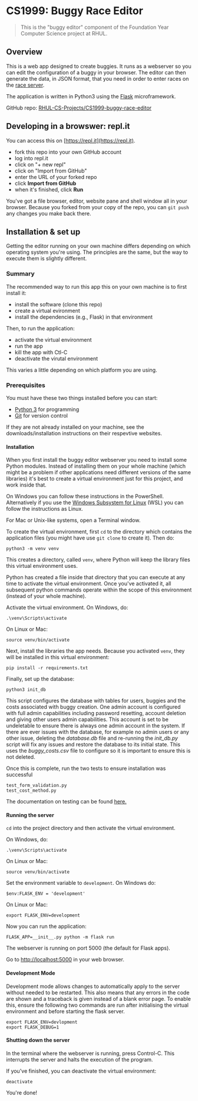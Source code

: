 CS1999: Buggy Race Editor
=========================

> This is the "buggy editor" component of the Foundation Year Computer Science
> project at RHUL.


Overview
--------
This is a web app designed to create buggies. It runs as a webserver so you
can edit the configuration of a buggy in your browser. The editor can then
generate the data, in JSON format, that you need in order to enter races on
the [race server](http://rhul.buggyrace.net).

The application is written in Python3 using the
[Flask](https://palletsprojects.com/p/flask/) microframework.

GitHub repo: [RHUL-CS-Projects/CS1999-buggy-race-editor](https://github.com/RHUL-CS-Projects/CS1999-buggy-race-editor])


Developing in a browswer: repl.it
---------------------------------
You can access this on [https://repl.it](https://repl.it).

* fork this repo into your own GitHub account
* log into repl.it
* click on "+ new repl"
* click on "Import from GitHub"
* enter the URL of your forked repo
* click **Import from GitHub**
* when it's finished, click **Run**

You've got a file browser, editor, website pane and shell window all in your
browser. Because you forked from your copy of the repo, you can `git push`
any changes you make back there.


Installation & set up
---------------------

Getting the editor running on your own machine differs depending on which
operating system you're using. The principles are the same, but the way to
execute them is slightly different.


### Summary

The recommended way to run this app this on your own machine is to first 
install it:

* install the software (clone this repo)
* create a virtual evironment
* install the dependencies (e.g., Flask) in that environment

Then, to run the application:

* activate the virtual environment
* run the app
* kill the app with Ctl-C
* deactivate the virutal environment

This varies a little depending on which platform you are using.

### Prerequisites

You must have these two things installed before you can start:

* [Python 3](https://www.python.org) for programming
* [Git](https://git-scm.com) for version control

If they are not already installed on your machine, see the
downloads/installation instructions on their respevtive websites.


#### Installation

When you first install the buggy editor webserver you need to install some
Python modules. Instead of installing them on your whole machine (which might
be a problem if other applications need different versions of the same
libraries) it's best to create a virtual environment just for this project, and
work inside that.

On Windows you can follow these instructions in the PowerShell. Alternatively
if you use the [Windows Subsystem for Linux](https://docs.microsoft.com/en-us/windows/wsl/install-win10)
(WSL) you can follow the instructions as Linux.

For Mac or Unix-like systems, open a Terminal window.

To create the virtual environment, first `cd` to the directory which contains
the application files (you might have use `git clone` to create it). Then do:

    python3 -m venv venv

This creates a directory, called `venv`, where Python will keep the library
files this virtual environment uses.

Python has created a file inside that directory that you can execute at any
time to activate the virtual environment. Once you've activated it, all
subsequent python commands operate within the scope of this environment
(instead of your whole machine).

Activate the virtual environment. On Windows, do:

    .\venv\Scripts\activate
    
On Linux or Mac:

    source venv/bin/activate

Next, install the libraries the app needs. Because you activated `venv`, they
will be installed in this virtual environment:

    pip install -r requirements.txt

Finally, set up the database:

    python3 init_db

This script configures the database with tables for users, buggies and the
costs associated with buggy creation. One admin account is configured with
full admin capabilities including password resetting, account deletion and
giving other users admin capabilities. This account is set to be undeletable
to ensure there is always one admin account in the system. If there are ever
issues with the database, for example no admin users or any other issue,
deleting the *database.db* file and re-running the *init_db.py* script will
fix any issues and restore the database to its initial state. This uses the 
*buggy_costs.csv* file to configure so it is important to ensure this is not
deleted.

Once this is complete, run the two tests to ensure installation was successful

    test_form_validation.py
    test_cost_method.py
    
The documentation on testing can be found [here.](https://github.com/Davidk20/CS1999-buggy-race-editor/blob/master/TESTING.md)  

#### Running the server

`cd` into the project directory and then activate the virtual environment.

On Windows, do:

    .\venv\Scripts\activate
    
On Linux or Mac:

    source venv/bin/activate

Set the environment variable to `development`. On Windows do:

    $env:FLASK_ENV = 'development'

On Linux or Mac:

    export FLASK_ENV=development

Now you can run the application:

    FLASK_APP=__init__.py python -m flask run

The webserver is running on port 5000 (the default for Flask apps).

Go to [http://localhost:5000](http://localhost:5000) in your web browser.

#### Development Mode

Development mode allows changes to automatically apply to the server without
needed to be restarted. This also means that any errors in the code are shown
and a traceback is given instead of a blank error page. To enable this, ensure
the following two commands are run after initialising the virtual environment
and before starting the flask server.
    
    export FLASK_ENV=devlopment
    export FLASK_DEBUG=1   


#### Shutting down the server

In the terminal where the webserver is running, press Control-C. This
interrupts the server and halts the execution of the program.

If you've finished, you can deactivate the virtual environment:

    deactivate

You're done!
